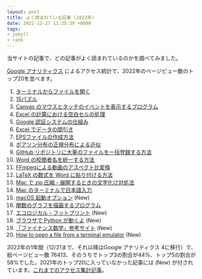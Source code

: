 ```yaml
---
layout: post
title: よく読まれている記事 (2022年)
date: 2022-12-27 11:25:39 +0000
tags:
- jekyll
- rank
---
```

当サイトの記事で、どの記事がよく読まれているのかを調べてみました。

[Google アナリティクス](https://www.google.com/intl/ja_jp/analytics/) によるアクセス統計で、2022年のページビュー数のトップ20を並べます。

1. [ターミナルからファイルを開く](/2015/10/27/open-command/)
2. [15パズル](/2020/01/17/15Puzzle/)
3. [Canvas のマウスとタッチのイベントを表示するプログラム](/2020/01/07/CanvasEvent/)
4. [Excel の計算における空白セルの処理](/2015/11/02/blank-cell/)
5. [Google 認証システムの仕組み](/2016/03/26/GoogleAuthenticator/)
6. [Excel でデータの間引き](/2015/10/11/excel-mabiki/)
7. [EPSファイルの作成方法](/2015/10/18/eps-fig/)
8. [ポアソン分布の正規分布による近似](/2020/01/04/Poisson/)
9. [GitHub リポジトリに大量のファイルを一括登録する方法](/2016/06/03/github-many-files/)
10. [Word の校閲者名を統一する方法](/2015/10/20/word-author/)
11. [FFmpegによる動画のアスペクト比変換](/2021/04/22/aspect/)
12. [LaTeX の数式を Word に貼り付ける方法](/2017/02/09/Equation/)
13. [Mac で zip 圧縮・展開するときの文字化け対処法](/2016/03/25/MacZip/)
14. [Mac のターミナルで日本語入力](/2015/11/23/mac-terminal-japanese/)
15. [macOS 起動オプション](/2017/09/27/bootMac/) (New)
16. [関数のグラフを描画するプログラム](/2020/01/03/DrawCartesianGraph/)
17. [エコロジカル・フットプリント](/2017/04/22/EcologicalFootprint/) (New)
18. [ブラウザで Python が動くよ](/2022/08/18/Pyodide/) (New)
19. [「ファイナンス数学」参考サイト](/2021/01/11/math-link/) (New)
20. [How to open a file from a terminal emulator](/2017/05/05/open-command/) (New)

2022年の1年間（12/21まで、それ以降はGoogle アナリティクス 4に移行）で、総ページビュー数 76413、そのうちでトップ3の割合が44%、トップ5の割合が58%でした。2021年のトップ20に入っていなかった記事には (New) が付されています。[これまでのアクセス集計記事](/tags/rank/)。
